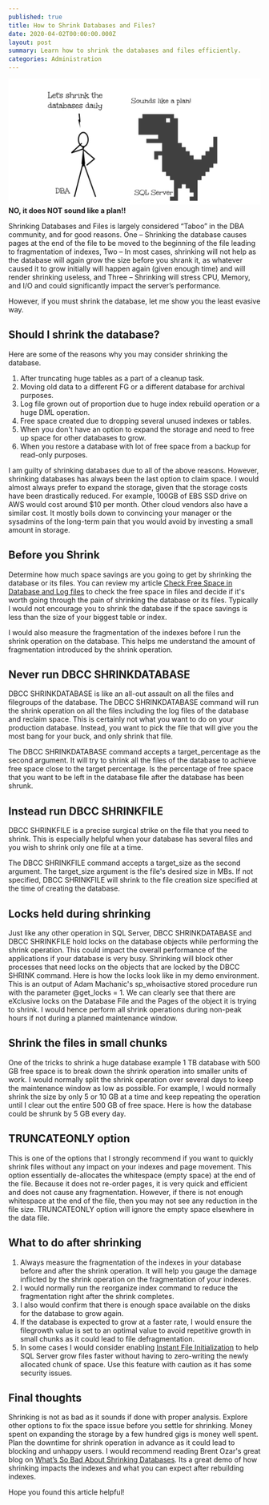 ```yaml
---
published: true
title: How to Shrink Databases and Files?
date: 2020-04-02T00:00:00.000Z
layout: post
summary: Learn how to shrink the databases and files efficiently.
categories: Administration
---
```

![Background](/img/posts/2020-04-02-How-to-Shrink-Databases-and-Files/bg.png)
**NO, it does NOT sound like a plan!!**

Shrinking Databases and Files is largely considered “Taboo” in the DBA community, and for good reasons. One – Shrinking the database causes pages at the end of the file to be moved to the beginning of the file leading to fragmentation of indexes, Two – In most cases, shrinking will not help as the database will again grow the size before you shrank it, as whatever caused it to grow initially will happen again (given enough time) and will render shrinking useless, and Three – Shrinking will stress CPU, Memory, and I/O and could significantly impact the server’s performance.

However, if you must shrink the database, let me show you the least evasive way.

## Should I shrink the database?
Here are some of the reasons why you may consider shrinking the database.

1. After truncating huge tables as a part of a cleanup task.
2. Moving old data to a different FG or a different database for archival purposes.
3. Log file grown out of proportion due to huge index rebuild operation or a huge DML operation.
4. Free space created due to dropping several unused indexes or tables.
5. When you don't have an option to expand the storage and need to free up space for other databases to grow.
6. When you restore a database with lot of free space from a backup for read-only purposes.

I am guilty of shrinking databases due to all of the above reasons. However, shrinking databases has always been the last option to claim space. I would almost always prefer to expand the storage, given that the storage costs have been drastically reduced. For example, 100GB of EBS SSD drive on AWS would cost around $10 per month. Other cloud vendors also have a similar cost. It mostly boils down to convincing your manager or the sysadmins of the long-term pain that you would avoid by investing a small amount in storage.

## Before you Shrink
Determine how much space savings are you going to get by shrinking the database or its files. You can review my article <a rel="noreferrer noopener" href="https://relationaldba.com/index.php/2020/03/17/check-free-space-in-database-and-log-files/" target="_blank">Check Free Space in Database and Log files</a> to check the free space in files and decide if it's worth going through the pain of shrinking the database or its files. Typically I would not encourage you to shrink the database if the space savings is less than the size of your biggest table or index.

I would also measure the fragmentation of the indexes before I run the shrink operation on the database. This helps me understand the amount of fragmentation introduced by the shrink operation.

## Never run DBCC SHRINKDATABASE
DBCC SHRINKDATABASE is like an all-out assault on all the files and filegroups of the database. The DBCC SHRINKDATABASE command will run the shrink operation on all the files including the log files of the database and reclaim space. This is certainly not what you want to do on your production database. Instead, you want to pick the file that will give you the most bang for your buck, and only shrink that file.
<script src="https://gist.github.com/relationaldba/767784ccdd4fc56055247e72fa10f0e5.js"></script>
The DBCC SHRINKDATABASE command accepts a target_percentage as the second argument. It will try to shrink all the files of the database to achieve free space close to the target percentage. Is the percentage of free space that you want to be left in the database file after the database has been shrunk.

## Instead run DBCC SHRINKFILE
DBCC SHRINKFILE is a precise surgical strike on the file that you need to shrink. This is especially helpful when your database has several files and you wish to shrink only one file at a time.
<script src="https://gist.github.com/relationaldba/5a6e427143dd91596ba56e0624b6ae77.js"></script>
The DBCC SHRINKFILE command accepts a target_size as the second argument. The target_size argument is the file's desired size in MBs. If not specified, DBCC SHRINKFILE will shrink to the file creation size specified at the time of creating the database.

## Locks held during shrinking
Just like any other operation in SQL Server, DBCC SHRINKDATABASE and DBCC SHRINKFILE hold locks on the database objects while performing the shrink operation. This could impact the overall performance of the applications if your database is very busy. Shrinking will block other processes that need locks on the objects that are locked by the DBCC SHRINK command.
Here is how the locks look like in my demo environment. This is an output of Adam Machanic's sp_whoisactive stored procedure run with the parameter @get_locks = 1. We can clearly see that there are eXclusive locks on the Database File and the Pages of the object it is trying to shrink. I would hence perform all shrink operations during non-peak hours if not during a planned maintenance window.
<script src="https://gist.github.com/relationaldba/7164641a6198fd507c9218afa7acdf40.js"></script>

## Shrink the files in small chunks
One of the tricks to shrink a huge database example 1 TB database with 500 GB free space is to break down the shrink operation into smaller units of work. I would normally split the shrink operation over several days to keep the maintenance window as low as possible. For example, I would normally shrink the size by only 5 or 10 GB at a time and keep repeating the operation until I clear out the entire 500 GB of free space.
Here is how the database could be shrunk by 5 GB every day.
<script src="https://gist.github.com/relationaldba/18765c23100575f4f0386fd4abc0f416.js"></script>

## TRUNCATEONLY option
This is one of the options that I strongly recommend if you want to quickly shrink files without any impact on your indexes and page movement. This option essentially de-allocates the whitespace (empty space) at the end of the file. Because it does not re-order pages, it is very quick and efficient and does not cause any fragmentation. However, if there is not enough whitespace at the end of the file, then you may not see any reduction in the file size. TRUNCATEONLY option will ignore the empty space elsewhere in the data file.
<script src="https://gist.github.com/relationaldba/3ed67508606102cdf7ee0e06a78cc188.js"></script>

## What to do after shrinking

1. Always measure the fragmentation of the indexes in your database before and after the shrink operation. It will help you gauge the damage inflicted by the shrink operation on the fragmentation of your indexes.
2. I would normally run the reorganize index command to reduce the fragmentation right after the shrink completes.
3. I also would confirm that there is enough space available on the disks for the database to grow again.
4. If the database is expected to grow at a faster rate, I would ensure the filegrowth value is set to an optimal value to avoid repetitive growth in small chunks as it could lead to file defragmentation.
5. In some cases I would consider enabling <a href="https://docs.microsoft.com/en-us/sql/relational-databases/databases/database-instant-file-initialization" target="_blank" rel="noreferrer noopener">Instant File Initialization</a> to help SQL Server grow files faster without having to zero-writing the newly allocated chunk of space. Use this feature with caution as it has some security issues.

## Final thoughts

Shrinking is not as bad as it sounds if done with proper analysis. Explore other options to fix the space issue before you settle for shrinking. Money spent on expanding the storage by a few hundred gigs is money well spent. Plan the downtime for shrink operation in advance as it could lead to blocking and unhappy users. I would recommend reading Brent Ozar's great blog on <a rel="noreferrer noopener" href="https://www.brentozar.com/archive/2017/12/whats-bad-shrinking-databases-dbcc-shrinkdatabase/" target="_blank">What’s So Bad About Shrinking Databases</a>. Its a great demo of how shrinking impacts the indexes and what you can expect after rebuilding indexes.

Hope you found this article helpful!
